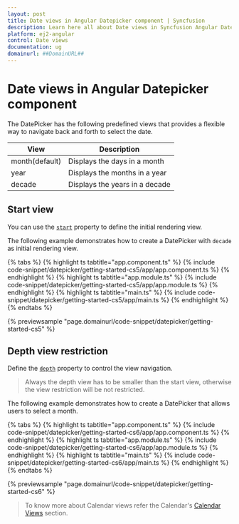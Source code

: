 ```yaml
---
layout: post
title: Date views in Angular Datepicker component | Syncfusion
description: Learn here all about Date views in Syncfusion Angular Datepicker component of Syncfusion Essential JS 2 and more.
platform: ej2-angular
control: Date views 
documentation: ug
domainurl: ##DomainURL##
---
```


# Date views in Angular Datepicker component

The DatePicker has the following predefined views that provides a flexible way to navigate back and forth to select the date.

| **View** | **Description** |
| --- | --- |
| month(default) | Displays the days in a month |
| year | Displays the months in a year |
| decade | Displays the years in a decade |

## Start view

You can use the [`start`](https://ej2.syncfusion.com/angular/documentation/api/datepicker#start) property to define the initial rendering view.

The following example demonstrates how to create a DatePicker with `decade` as initial rendering view.

{% tabs %}
{% highlight ts tabtitle="app.component.ts" %}
{% include code-snippet/datepicker/getting-started-cs5/app/app.component.ts %}
{% endhighlight %}
{% highlight ts tabtitle="app.module.ts" %}
{% include code-snippet/datepicker/getting-started-cs5/app/app.module.ts %}
{% endhighlight %}
{% highlight ts tabtitle="main.ts" %}
{% include code-snippet/datepicker/getting-started-cs5/app/main.ts %}
{% endhighlight %}
{% endtabs %}
  
{% previewsample "page.domainurl/code-snippet/datepicker/getting-started-cs5" %}

## Depth view restriction

Define the [`depth`](https://ej2.syncfusion.com/angular/documentation/api/datepicker#depth) property to control the view navigation.

> Always the depth view has to be smaller than the start view, otherwise the view restriction will be not restricted.

The following example demonstrates how to create a DatePicker that allows users to select a month.

{% tabs %}
{% highlight ts tabtitle="app.component.ts" %}
{% include code-snippet/datepicker/getting-started-cs6/app/app.component.ts %}
{% endhighlight %}
{% highlight ts tabtitle="app.module.ts" %}
{% include code-snippet/datepicker/getting-started-cs6/app/app.module.ts %}
{% endhighlight %}
{% highlight ts tabtitle="main.ts" %}
{% include code-snippet/datepicker/getting-started-cs6/app/main.ts %}
{% endhighlight %}
{% endtabs %}
  
{% previewsample "page.domainurl/code-snippet/datepicker/getting-started-cs6" %}

> To know more about Calendar views refer the Calendar's [Calendar Views](../calendar/calendar-views/) section.